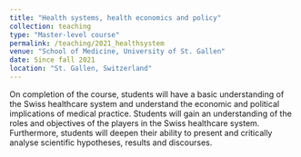 ```yaml
---
title: "Health systems, health economics and policy"
collection: teaching
type: "Master-level course"
permalink: /teaching/2021_healthsystem
venue: "School of Medicine, University of St. Gallen"
date: Since fall 2021
location: "St. Gallen, Switzerland"
---
```


On completion of the course, students will have a basic understanding of the Swiss healthcare system and understand the economic and political implications of medical practice. Students will gain an understanding of the roles and objectives of the players in the Swiss healthcare system. Furthermore, students will deepen their ability to present and critically analyse scientific hypotheses, results and discourses. 